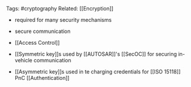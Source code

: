Tags: #cryptography 
Related: [[Encryption]]

- required for many security mechanisms
- secure communication
- [[Access Control]]

- [[Symmetric key]]s used by [[AUTOSAR]]'s [[SecOC]] for securing in-vehicle communication 
- [[Asymmetric key]]s used in te charging credentials for [[ISO 15118]] PnC [[Authentication]]
